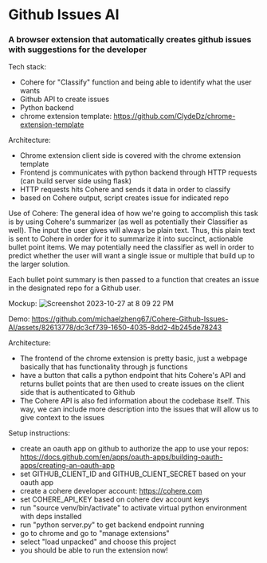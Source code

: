 # Github Issues AI

### A browser extension that automatically creates github issues with suggestions for the developer

Tech stack: 
- Cohere for "Classify" function and being able to identify what the user wants
- Github API to create issues
- Python backend
- chrome extension template: https://github.com/ClydeDz/chrome-extension-template

Architecture:
- Chrome extension client side is covered with the chrome extension template
- Frontend js communicates with python backend through HTTP requests (can build server side using flask)
- HTTP requests hits Cohere and sends it data in order to classify
- based on Cohere output, script creates issue for indicated repo

Use of Cohere:
The general idea of how we're going to accomplish this task is by using Cohere's summarizer (as well as potentially their Classifier as well). The input the user gives will always be plain text. Thus, this plain text is sent to Cohere in order for it to summarize it into succinct, actionable bullet point items. We may potentially need the classifier as well in order to predict whether the user will want a single issue or multiple that build up to the larger solution. 

Each bullet point summary is then passed to a function that creates an issue in the designated repo for a Github user.

Mockup:
![Screenshot 2023-10-27 at 8 09 22 PM](https://github.com/michaelzheng67/Cohere-Github-Issues-AI/assets/82613778/22343b88-e400-4e02-94e4-464270de6d88)

Demo:
https://github.com/michaelzheng67/Cohere-Github-Issues-AI/assets/82613778/dc3cf739-1650-4035-8dd2-4b245de78243


Architecture:
- The frontend of the chrome extension is pretty basic, just a webpage basically that has functionality through js functions
- have a button that calls a python endpoint that hits Cohere's API and returns bullet points that are then used to create issues on the client side that is authenticated to Github
- The Cohere API is also fed information about the codebase itself. This way, we can include more description into the issues that will allow us to give context to the issues

Setup instructions:
- create an oauth app on github to authorize the app to use your repos: https://docs.github.com/en/apps/oauth-apps/building-oauth-apps/creating-an-oauth-app
- set GITHUB_CLIENT_ID and GITHUB_CLIENT_SECRET based on your oauth app
- create a cohere developer account: https://cohere.com
- set COHERE_API_KEY based on cohere dev account keys
- run "source venv/bin/activate" to activate virtual python environment with deps installed
- run "python server.py" to get backend endpoint running
- go to chrome and go to "manage extensions"
- select "load unpacked" and choose this project
- you should be able to run the extension now!

